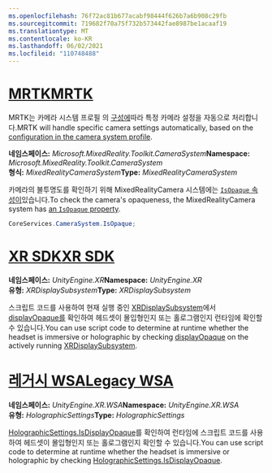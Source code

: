 ```yaml
---
ms.openlocfilehash: 76f72ac81b677acabf98444f626b7a6b908c29fb
ms.sourcegitcommit: 719682f70a75f732b573442fae8987be1acaaf19
ms.translationtype: MT
ms.contentlocale: ko-KR
ms.lasthandoff: 06/02/2021
ms.locfileid: "110748488"
---
```

# <a name="mrtk"></a>[<span data-ttu-id="143b4-101">MRTK</span><span class="sxs-lookup"><span data-stu-id="143b4-101">MRTK</span></span>](#tab/mrtk)
<!-- NEVER CHANGE THE ABOVE LINE! -->

<span data-ttu-id="143b4-102">MRTK는 카메라 시스템 프로필 의 [구성에](/windows/mixed-reality/mrtk-unity/features/camera-system/camera-system-overview#display-settings)따라 특정 카메라 설정을 자동으로 처리합니다.</span><span class="sxs-lookup"><span data-stu-id="143b4-102">MRTK will handle specific camera settings automatically, based on the [configuration in the camera system profile](/windows/mixed-reality/mrtk-unity/features/camera-system/camera-system-overview#display-settings).</span></span>

<span data-ttu-id="143b4-103">**네임스페이스:** *Microsoft.MixedReality.Toolkit.CameraSystem*</span><span class="sxs-lookup"><span data-stu-id="143b4-103">**Namespace:** *Microsoft.MixedReality.Toolkit.CameraSystem*</span></span><br>
<span data-ttu-id="143b4-104">**형식:** *MixedRealityCameraSystem*</span><span class="sxs-lookup"><span data-stu-id="143b4-104">**Type:** *MixedRealityCameraSystem*</span></span>

<span data-ttu-id="143b4-105">카메라의 불투명도를 확인하기 위해 MixedRealityCamera 시스템에는 [ `IsOpaque` 속성이](/dotnet/api/microsoft.mixedreality.toolkit.camerasystem.mixedrealitycamerasystem.isopaque)있습니다.</span><span class="sxs-lookup"><span data-stu-id="143b4-105">To check the camera's opaqueness, the MixedRealityCamera system has [an `IsOpaque` property](/dotnet/api/microsoft.mixedreality.toolkit.camerasystem.mixedrealitycamerasystem.isopaque).</span></span>

```cs
CoreServices.CameraSystem.IsOpaque;
```

# <a name="xr-sdk"></a>[<span data-ttu-id="143b4-106">XR SDK</span><span class="sxs-lookup"><span data-stu-id="143b4-106">XR SDK</span></span>](#tab/xr)
<!-- NEVER CHANGE THE ABOVE LINE! -->

<span data-ttu-id="143b4-107">**네임스페이스:** *UnityEngine.XR*</span><span class="sxs-lookup"><span data-stu-id="143b4-107">**Namespace:** *UnityEngine.XR*</span></span><br>
<span data-ttu-id="143b4-108">**유형:** *XRDisplaySubsystem*</span><span class="sxs-lookup"><span data-stu-id="143b4-108">**Type:** *XRDisplaySubsystem*</span></span>

<span data-ttu-id="143b4-109">스크립트 코드를 사용하여 현재 실행 중인 [XRDisplaySubsystem](https://docs.unity3d.com/ScriptReference/XR.XRDisplaySubsystem.html)에서 [displayOpaque를](https://docs.unity3d.com/ScriptReference/XR.XRDisplaySubsystem-displayOpaque.html) 확인하여 헤드셋이 몰입형인지 또는 홀로그램인지 런타임에 확인할 수 있습니다.</span><span class="sxs-lookup"><span data-stu-id="143b4-109">You can use script code to determine at runtime whether the headset is immersive or holographic by checking [displayOpaque](https://docs.unity3d.com/ScriptReference/XR.XRDisplaySubsystem-displayOpaque.html) on the actively running [XRDisplaySubsystem](https://docs.unity3d.com/ScriptReference/XR.XRDisplaySubsystem.html).</span></span>

# <a name="legacy-wsa"></a>[<span data-ttu-id="143b4-110">레거시 WSA</span><span class="sxs-lookup"><span data-stu-id="143b4-110">Legacy WSA</span></span>](#tab/wsa)
<!-- NEVER CHANGE THE ABOVE LINE! -->

<span data-ttu-id="143b4-111">**네임스페이스:** *UnityEngine.XR.WSA*</span><span class="sxs-lookup"><span data-stu-id="143b4-111">**Namespace:** *UnityEngine.XR.WSA*</span></span><br>
<span data-ttu-id="143b4-112">**유형:** *HolographicSettings*</span><span class="sxs-lookup"><span data-stu-id="143b4-112">**Type:** *HolographicSettings*</span></span>

<span data-ttu-id="143b4-113">[HolographicSettings.IsDisplayOpaque](https://docs.unity3d.com/ScriptReference/XR.WSA.HolographicSettings.IsDisplayOpaque.html)를 확인하여 런타임에 스크립트 코드를 사용하여 헤드셋이 몰입형인지 또는 홀로그램인지 확인할 수 있습니다.</span><span class="sxs-lookup"><span data-stu-id="143b4-113">You can use script code to determine at runtime whether the headset is immersive or holographic by checking [HolographicSettings.IsDisplayOpaque](https://docs.unity3d.com/ScriptReference/XR.WSA.HolographicSettings.IsDisplayOpaque.html).</span></span>